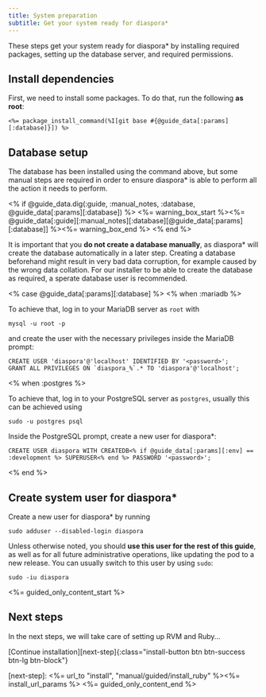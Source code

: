 ```yaml
---
title: System preparation
subtitle: Get your system ready for diaspora*
---
```


These steps get your system ready for diaspora\* by installing required packages, setting up the database server, and required permissions.

## Install dependencies

First, we need to install some packages. To do that, run the following **as root**:

~~~
<%= package_install_command(%I[git base #{@guide_data[:params][:database]}]) %>
~~~

## Database setup

The database has been installed using the command above, but some manual steps are required in order to ensure diaspora\* is able to perform all the action it needs to perform.

<% if @guide_data.dig(:guide, :manual_notes, :database, @guide_data[:params][:database]) %>
<%= warning_box_start %><%= @guide_data[:guide][:manual_notes][:database][@guide_data[:params][:database]] %><%= warning_box_end %>
<% end %>

It is important that you **do not create a database manually**, as diaspora\* will create the database automatically in a later step. Creating a database beforehand might result in very bad data corruption, for example caused by the wrong data collation. For our installer to be able to create the database as required, a sperate database user is recommended.

<% case @guide_data[:params][:database] %>
<% when :mariadb %>

To achieve that, log in to your MariaDB server as `root` with

~~~
mysql -u root -p
~~~

and create the user with the necessary privileges inside the MariaDB prompt:

~~~
CREATE USER 'diaspora'@'localhost' IDENTIFIED BY '<password>';
GRANT ALL PRIVILEGES ON `diaspora_%`.* TO 'diaspora'@'localhost';
~~~

<% when :postgres %>

To achieve that, log in to your PostgreSQL server as `postgres`, usually this can be achieved using

~~~
sudo -u postgres psql
~~~

Inside the PostgreSQL prompt, create a new user for diaspora\*:

~~~
CREATE USER diaspora WITH CREATEDB<% if @guide_data[:params][:env] == :development %> SUPERUSER<% end %> PASSWORD '<password>';
~~~

<% end %>

## Create system user for diaspora\*

Create a new user for diaspora\* by running

~~~
sudo adduser --disabled-login diaspora
~~~

Unless otherwise noted, you should **use this user for the rest of this guide**, as well as for all future administrative operations, like updating the pod to a new release. You can usually switch to this user by using `sudo`:

~~~
sudo -iu diaspora
~~~

<%= guided_only_content_start %>
## Next steps

In the next steps, we will take care of setting up RVM and Ruby...

[Continue installation][next-step]{:class="install-button btn btn-success btn-lg btn-block"}

[next-step]: <%= url_to "install", "manual/guided/install_ruby" %><%= install_url_params %>
<%= guided_only_content_end %>
